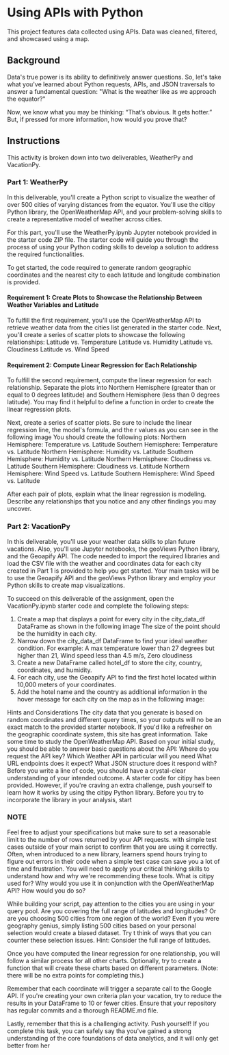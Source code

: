 # Using APIs with Python

This project features data collected using APIs. Data was cleaned, filtered, and showcased using a map. 

## Background
Data's true power is its ability to definitively answer questions. So, let's take what you've learned about Python requests, APIs, and JSON traversals to answer a fundamental question: "What is the weather like as we approach the equator?"

Now, we know what you may be thinking: “That’s obvious. It gets hotter.” But, if pressed for more information, how would you prove that?

## Instructions
This activity is broken down into two deliverables, WeatherPy and VacationPy.

### Part 1: WeatherPy
In this deliverable, you'll create a Python script to visualize the weather of over 500 cities of varying distances from the equator. You'll use the citipy Python library, the OpenWeatherMap API, and your problem-solving skills to create a representative model of weather across cities.

For this part, you'll use the WeatherPy.ipynb Jupyter notebook provided in the starter code ZIP file. The starter code will guide you through the process of using your Python coding skills to develop a solution to address the required functionalities.

To get started, the code required to generate random geographic coordinates and the nearest city to each latitude and longitude combination is provided.

#### Requirement 1: Create Plots to Showcase the Relationship Between Weather Variables and Latitude

To fulfill the first requirement, you'll use the OpenWeatherMap API to retrieve weather data from the cities list
generated in the starter code. Next, you'll create a series of scatter plots to showcase the following relationships:
Latitude vs. Temperature
Latitude vs. Humidity
Latitude vs. Cloudiness
Latitude vs. Wind Speed

#### Requirement 2: Compute Linear Regression for Each Relationship
To fulfill the second requirement, compute the linear regression for each relationship. Separate the plots into Northern Hemisphere (greater than or equal to 0 degrees latitude) and Southern Hemisphere (less than 0 degrees latitude). You may find it helpful to define a function in order to create the linear regression plots.

Next, create a series of scatter plots. Be sure to include the linear regression line, the model's formula, and the r values as you can see in the following image
You should create the following plots:
Northern Hemisphere: Temperature vs. Latitude
Southern Hemisphere: Temperature vs. Latitude
Northern Hemisphere: Humidity vs. Latitude
Southern Hemisphere: Humidity vs. Latitude
Northern Hemisphere: Cloudiness vs. Latitude
Southern Hemisphere: Cloudiness vs. Latitude
Northern Hemisphere: Wind Speed vs. Latitude
Southern Hemisphere: Wind Speed vs. Latitude

After each pair of plots, explain what the linear regression is modeling. Describe any relationships that you notice
and any other findings you may uncover.

### Part 2: VacationPy
In this deliverable, you'll use your weather data skills to plan future vacations. Also, you'll use Jupyter notebooks, the geoViews Python library, and the Geoapify API. The code needed to import the required libraries and load the CSV file with the weather and coordinates data for each city created in Part 1 is provided to help you get started. Your main tasks will be to use the Geoapify API and the geoViews Python library and employ your Python skills to create map visualizations.

To succeed on this deliverable of the assignment, open the VacationPy.ipynb starter code and complete the following steps:
1. Create a map that displays a point for every city in the city_data_df DataFrame as shown in the following image The size of the point should be the humidity in each city.
2. Narrow down the city_data_df DataFrame to find your ideal weather condition. For example: A max temperature lower than 27 degrees but higher than 21, Wind speed less than 4.5 m/s, Zero cloudiness
3. Create a new DataFrame called hotel_df to store the city, country, coordinates, and humidity.
4. For each city, use the Geoapify API to find the first hotel located within 10,000 meters of your coordinates.
5. Add the hotel name and the country as additional information in the hover message for each city on the map as in
the following image:

Hints and Considerations
The city data that you generate is based on random coordinates and different query times, so your outputs will no be an exact match to the provided starter notebook. If you'd like a refresher on the geographic coordinate system, this site has great information. Take some time to study the OpenWeatherMap API. Based on your initial study, you should be able to answer basic questions about the API: Where do you request the API key? Which Weather API in particular will you need What URL endpoints does it expect? What JSON structure does it respond with? Before you write a line of code, you should have a crystal-clear understanding of your intended outcome. A starter code for citipy has been provided. However, if you're craving an extra challenge, push yourself to learn how it works by using the citipy Python library. Before you try to incorporate the library in your analysis, start

### NOTE
Feel free to adjust your specifications but make sure to set a reasonable limit to the number of rows returned by your API requests. with simple test cases outside of your main script to confirm that you are using it correctly. Often, when introduced to a new library, learners spend hours trying to figure out errors in their code when a simple test case can save you a lot of time and frustration. You will need to apply your critical thinking skills to understand how and why we're recommending these tools. What is citipy used for? Why would you use it in conjunction with the OpenWeatherMap API? How would you do so?

While building your script, pay attention to the cities you are using in your query pool. Are you covering the full range of latitudes and longitudes? Or are you choosing 500 cities from one region of the world? Even if you were geography genius, simply listing 500 cities based on your personal selection would create a biased dataset. Try t think of ways that you can counter these selection issues.
Hint: Consider the full range of latitudes.

Once you have computed the linear regression for one relationship, you will follow a similar process for all other charts. Optionally, try to create a function that will create these charts based on different parameters. (Note: there will be no extra points for completing this.)

Remember that each coordinate will trigger a separate call to the Google API. If you're creating your own criteria plan your vacation, try to reduce the results in your DataFrame to 10 or fewer cities. Ensure that your repository has regular commits and a thorough README.md file.

Lastly, remember that this is a challenging activity. Push yourself! If you complete this task, you can safely say tha you've gained a strong understanding of the core foundations of data analytics, and it will only get better from her
